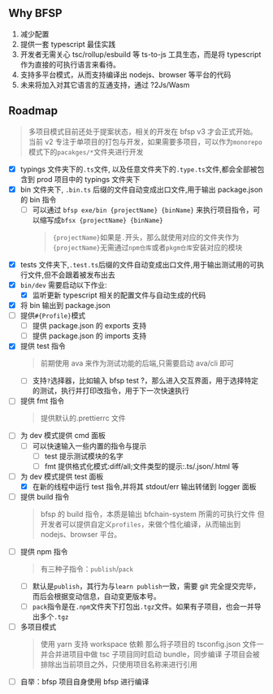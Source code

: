 ## Why BFSP

1. 减少配置
1. 提供一套 typescript 最佳实践
1. 开发者无需关心 tsc/rollup/esbuild 等 ts-to-js 工具生态，而是将 typescript 作为直接的可执行语言来看待。
1. 支持多平台模式，从而支持编译出 nodejs、browser 等平台的代码
1. 未来将加入对其它语言的互通支持，通过 ?2Js/Wasm

## Roadmap

> 多项目模式目前还处于提案状态，相关的开发在 bfsp v3 才会正式开始。
> 当前 v2 专注于单项目的打包与开发，如果需要多项目，可以作为`monorepo`模式下的`pacakges/*`文件夹进行开发

- [x] typings 文件夹下的`.ts`文件, 以及任意文件夹下的`.type.ts`文件,都会全部被包含到 prod 项目中的 typings 文件夹下
- [x] bin 文件夹下, `.bin.ts` 后缀的文件自动变成出口文件,用于输出 package.json 的 bin 指令
  - [ ] 可以通过 `bfsp exe/bin {projectName} {binName}` 来执行项目指令，可以缩写成`bfsx {projectName} {binName}`
    > `{projectName}`如果是`.`开头，那么就使用对应的文件夹作为`{projectName}`无需通过`npm仓库`或者`pkgm仓库`安装对应的模块
- [x] tests 文件夹下,`.test.ts`后缀的文件自动变成出口文件,用于输出测试用的可执行文件,但不会跟着被发布出去
- [x] `bin/dev` 需要启动以下作业:
  - [x] 监听更新 typescript 相关的配置文件与自动生成的代码
- [x] 将 bin 输出到 package.json
- [ ] 提供`#{Profile}`模式
  - [ ] 提供 package.json 的 exports 支持
  - [ ] 提供 package.json 的 imports 支持
- [x] 提供 test 指令
  > 前期使用 ava 来作为测试功能的后端,只需要启动 ava/cli 即可
  - [ ] 支持`?`选择器，比如输入 bfsp test ?，那么进入交互界面，用于选择特定的测试，执行并打印改指令，用于下一次快速执行
- [ ] 提供 fmt 指令
  > 提供默认的.prettierrc 文件
- [ ] 为 dev 模式提供 cmd 面板
  - [ ] 可以快速输入一些内置的指令与提示
    - [ ] test 提示测试模块的名字
    - [ ] fmt 提供格式化模式:diff/all;文件类型的提示:.ts/.json/.html 等
- [ ] 为 dev 模式提供 test 面板
  - [x] 在新的线程中运行 test 指令,并将其 stdout/err 输出转储到 logger 面板
- [ ] 提供 build 指令
  > bfsp 的 build 指令，本质是输出 bfchain-system 所需的可执行文件
  > 但开发者可以提供自定义`profiles`，来做个性化编译，从而输出到 nodejs、browser 平台。
- [ ] 提供 npm 指令
  > 有三种子指令：`publish`/`pack`
  - [ ] 默认是`publish`，其行为与`learn publish`一致，需要 git 完全提交完毕，而后会根据变动信息，自动变更版本号。
  - [ ] `pack`指令是在`.npm`文件夹下打包出`.tgz`文件。如果有子项目，也会一并导出多个`.tgz`
- [ ] 多项目模式
  > 使用 yarn 支持 workspace 依赖
  > 那么将子项目的 tsconfig.json 文件一并合并进项目中做 tsc
  > 子项目同时启动 bundle，同步编译
  > 子项目会被排除出当前项目之外，只使用项目名称来进行引用
- [ ] 自举：bfsp 项目自身使用 bfsp 进行编译
